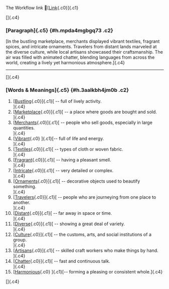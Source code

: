 The Workflow link
👏[[Link](https://www.google.com/url?q=http://www.google.com&sa=D&source=editors&ust=1759776088502977&usg=AOvVaw0VPcExT-Zz_RW355CXY7Hd){.c0}]{.c1}

[]{.c4}

### [Paragraph]{.c5} {#h.mpda4mgbgq73 .c2}

[In the bustling marketplace, merchants displayed vibrant textiles,
fragrant spices, and intricate ornaments. Travelers from distant lands
marveled at the diverse culture, while local artisans showcased their
craftsmanship. The air was filled with animated chatter, blending
languages from across the world, creating a lively yet harmonious
atmosphere.]{.c4}

------------------------------------------------------------------------

[]{.c4}

### [Words & Meanings]{.c5} {#h.3aalkbh4jm0b .c2}

1.  [[Bustling](https://www.google.com/url?q=http://www.google.com&sa=D&source=editors&ust=1759776088504697&usg=AOvVaw2RD_NeFLya9RtwQSyknDca){.c0}]{.c1}[ --
    full of lively activity.\
    ]{.c4}
2.  [[Marketplace](https://www.google.com/url?q=http://www.google.com&sa=D&source=editors&ust=1759776088505013&usg=AOvVaw1jB5K0fUENK1F1WSXk_mW4){.c0}]{.c1}[ --
    a place where goods are bought and sold.\
    ]{.c4}
3.  [[Merchants](https://www.google.com/url?q=http://www.google.com&sa=D&source=editors&ust=1759776088505359&usg=AOvVaw2UKBvov-oKVKLgr5pwgSgw){.c0}]{.c1}[ --
    people who sell goods, especially in large quantities.\
    ]{.c4}
4.  [[Vibrant](https://www.google.com/url?q=http://www.google.com&sa=D&source=editors&ust=1759776088505707&usg=AOvVaw2OXGNTmdpqSvy50y1qyns4){.c0}
    ]{.c1}[-- full of life and energy.\
    ]{.c4}
5.  [[Textiles](https://www.google.com/url?q=http://www.google.com&sa=D&source=editors&ust=1759776088505987&usg=AOvVaw3gt8-blxmDD24XEHoMja4r){.c0}]{.c1}[ --
    types of cloth or woven fabric.\
    ]{.c4}
6.  [[Fragrant](https://www.google.com/url?q=http://www.google.com&sa=D&source=editors&ust=1759776088506290&usg=AOvVaw0pO0VbFjqu5aPc7K1atYyl){.c0}]{.c1}[ --
    having a pleasant smell.\
    ]{.c4}
7.  [[Intricate](https://www.google.com/url?q=http://www.google.com&sa=D&source=editors&ust=1759776088506569&usg=AOvVaw0e6C49h8kwWLjw7vIKVPSG){.c0}]{.c1}[ --
    very detailed or complex.\
    ]{.c4}
8.  [[Ornaments](https://www.google.com/url?q=http://www.google.com&sa=D&source=editors&ust=1759776088506845&usg=AOvVaw3vcW2c5t6llqO3LbLkt-qP){.c0}]{.c1}[ --
    decorative objects used to beautify something.\
    ]{.c4}
9.  [[Travelers](https://www.google.com/url?q=http://www.google.com&sa=D&source=editors&ust=1759776088507178&usg=AOvVaw2T1Tse-HEgDdxySoExFfnr){.c0}]{.c1}[ --
    people who are journeying from one place to another.\
    ]{.c4}
10. [[Distant](https://www.google.com/url?q=http://www.google.com&sa=D&source=editors&ust=1759776088507541&usg=AOvVaw0MpNF7LAxp171lSuAgRsy0){.c0}]{.c1}[ --
    far away in space or time.\
    ]{.c4}
11. [[Diverse](https://www.google.com/url?q=http://www.google.com&sa=D&source=editors&ust=1759776088507877&usg=AOvVaw3fRntNZHk8zYMMkerYTK1X){.c0}]{.c1}[ --
    showing a great deal of variety.\
    ]{.c4}
12. [[Culture](https://www.google.com/url?q=http://www.google.com&sa=D&source=editors&ust=1759776088508202&usg=AOvVaw0QAKE5SeuDHm2n7Szy6cmS){.c0}]{.c1}[ --
    the customs, arts, and social institutions of a group.\
    ]{.c4}
13. [[Artisans](https://www.google.com/url?q=http://www.google.com&sa=D&source=editors&ust=1759776088508575&usg=AOvVaw0us4sDExRuD9ykQj7iceEh){.c0}]{.c1}[ --
    skilled craft workers who make things by hand.\
    ]{.c4}
14. [[Chatter](https://www.google.com/url?q=http://www.google.com&sa=D&source=editors&ust=1759776088508913&usg=AOvVaw1FmuL6AO_HPMM4sYtB6esS){.c0}]{.c1}[ --
    fast and continuous talk.\
    ]{.c4}
15. [[Harmonious](https://www.google.com/url?q=http://www.google.com&sa=D&source=editors&ust=1759776088509220&usg=AOvVaw2rSRPc-8YuySYlO9FTD84a){.c0}
    ]{.c1}[-- forming a pleasing or consistent whole.]{.c4}

[]{.c4}
